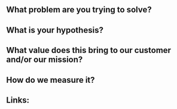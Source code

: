 ## What problem are you trying to solve?

## What is your hypothesis?

## What value does this bring to our customer and/or our mission?

## How do we measure it?

## Links: